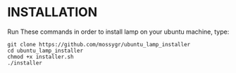 # INSTALLATION
Run These commands in order to install lamp on your ubuntu machine, type:

```shell
git clone https://github.com/mossygr/ubuntu_lamp_installer 
cd ubuntu_lamp_installer
chmod +x installer.sh
./installer
```